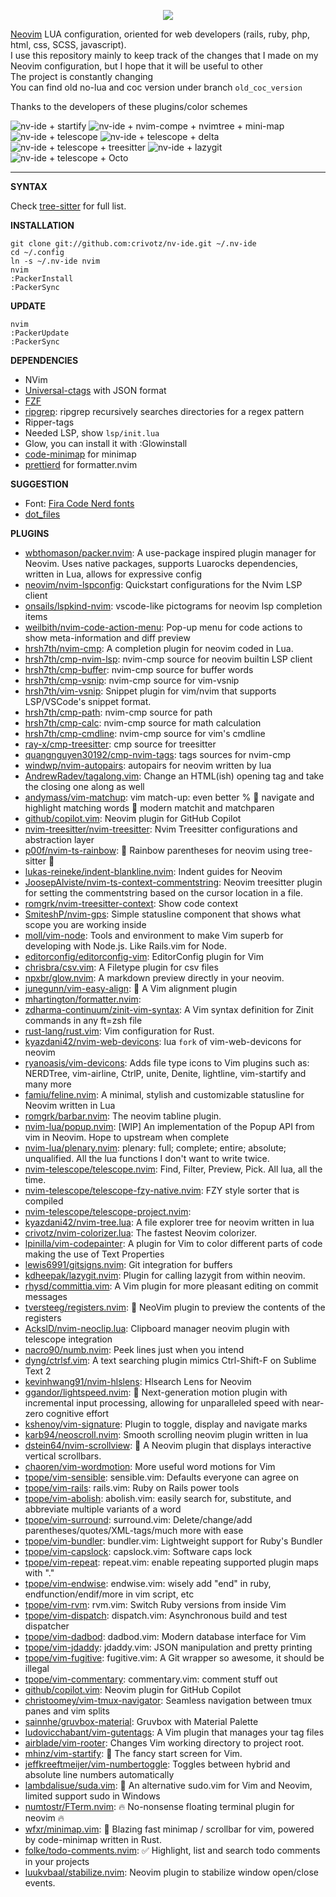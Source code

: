 <p align="center">
  <img src="https://raw.githubusercontent.com/crivotz/nv-ide/master/screenshots/NV-IDE.svg?raw=true"/>
</p>

[Neovim](https://neovim.io/) LUA configuration, oriented for web developers (rails, ruby, php, html, css, SCSS, javascript).  
I use this repository mainly to keep track of the changes that I made on my Neovim configuration, but I hope that it will be useful to other  
The project is constantly changing  
You can find old no-lua and coc version under branch `old_coc_version`

Thanks to the developers of these plugins/color schemes

![nv-ide + startify](https://raw.githubusercontent.com/crivotz/nv-ide/master/screenshots/nv-ide_screenshot_0.png)
![nv-ide + nvim-compe + nvimtree + mini-map ](https://raw.githubusercontent.com/crivotz/nv-ide/master/screenshots/nv-ide_screenshot_1.png)
![nv-ide + telescope ](https://raw.githubusercontent.com/crivotz/nv-ide/master/screenshots/nv-ide_screenshot_2.png)
![nv-ide + telescope + delta ](https://raw.githubusercontent.com/crivotz/nv-ide/master/screenshots/nv-ide_screenshot_3.png)
![nv-ide + telescope + treesitter ](https://raw.githubusercontent.com/crivotz/nv-ide/master/screenshots/nv-ide_screenshot_4.png)
![nv-ide + lazygit ](https://raw.githubusercontent.com/crivotz/nv-ide/master/screenshots/nv-ide_screenshot_5.png)
![nv-ide + telescope + Octo ](https://raw.githubusercontent.com/crivotz/nv-ide/master/screenshots/nv-ide_screenshot_6.png)

---

**SYNTAX**

Check [tree-sitter](https://github.com/tree-sitter/tree-sitter) for full list.  

**INSTALLATION**
```console
git clone git://github.com:crivotz/nv-ide.git ~/.nv-ide
cd ~/.config
ln -s ~/.nv-ide nvim
nvim
:PackerInstall
:PackerSync
```
**UPDATE**
```console
nvim
:PackerUpdate
:PackerSync
```
**DEPENDENCIES**

* NVim
* [Universal-ctags](https://github.com/universal-ctags/ctags) with JSON format
* [FZF](https://github.com/junegunn/fzf)
* [ripgrep](https://github.com/BurntSushi/ripgrep): ripgrep recursively searches directories for a regex pattern  
* Ripper-tags
* Needed LSP, show `lsp/init.lua`
* Glow, you can install it with :Glowinstall
* [code-minimap](https://github.com/wfxr/code-minimap) for minimap  
* [prettierd](https://github.com/fsouza/prettierd) for formatter.nvim  

**SUGGESTION**

* Font: [Fira Code Nerd fonts](https://github.com/ryanoasis/nerd-fonts)
* [dot_files](https://github.com/crivotz/dot_files)

**PLUGINS**  

* [wbthomason/packer.nvim](https://github.com/wbthomason/packer.nvim): A use-package inspired plugin manager for Neovim. Uses native packages, supports Luarocks dependencies, written in Lua, allows for expressive config  
* [neovim/nvim-lspconfig](https://github.com/neovim/nvim-lspconfig): Quickstart configurations for the Nvim LSP client  
* [onsails/lspkind-nvim](https://github.com/onsails/lspkind-nvim): vscode-like pictograms for neovim lsp completion items  
* [weilbith/nvim-code-action-menu](https://github.com/weilbith/nvim-code-action-menu): Pop-up menu for code actions to show meta-information and diff preview  
* [hrsh7th/nvim-cmp](https://github.com/hrsh7th/nvim-cmp): A completion plugin for neovim coded in Lua.  
* [hrsh7th/cmp-nvim-lsp](https://github.com/hrsh7th/cmp-nvim-lsp): nvim-cmp source for neovim builtin LSP client  
* [hrsh7th/cmp-buffer](https://github.com/hrsh7th/cmp-buffer): nvim-cmp source for buffer words  
* [hrsh7th/cmp-vsnip](https://github.com/hrsh7th/cmp-vsnip): nvim-cmp source for vim-vsnip  
* [hrsh7th/vim-vsnip](https://github.com/hrsh7th/vim-vsnip): Snippet plugin for vim/nvim that supports LSP/VSCode's snippet format.  
* [hrsh7th/cmp-path](https://github.com/hrsh7th/cmp-path): nvim-cmp source for path  
* [hrsh7th/cmp-calc](https://github.com/hrsh7th/cmp-calc): nvim-cmp source for math calculation  
* [hrsh7th/cmp-cmdline](https://github.com/hrsh7th/cmp-cmdline): nvim-cmp source for vim's cmdline  
* [ray-x/cmp-treesitter](https://github.com/ray-x/cmp-treesitter): cmp source for treesitter  
* [quangnguyen30192/cmp-nvim-tags](https://github.com/quangnguyen30192/cmp-nvim-tags): tags sources for nvim-cmp  
* [windwp/nvim-autopairs](https://github.com/windwp/nvim-autopairs): autopairs for neovim written by lua  
* [AndrewRadev/tagalong.vim](https://github.com/AndrewRadev/tagalong.vim): Change an HTML(ish) opening tag and take the closing one along as well  
* [andymass/vim-matchup](https://github.com/andymass/vim-matchup): vim match-up: even better % 👊 navigate and highlight matching words 👊 modern matchit and matchparen  
* [github/copilot.vim](https://github.com/github/copilot.vim): Neovim plugin for GitHub Copilot  
* [nvim-treesitter/nvim-treesitter](https://github.com/nvim-treesitter/nvim-treesitter): Nvim Treesitter configurations and abstraction layer  
* [p00f/nvim-ts-rainbow](https://github.com/p00f/nvim-ts-rainbow): 🌈 Rainbow parentheses for neovim using tree-sitter 🌈  
* [lukas-reineke/indent-blankline.nvim](https://github.com/lukas-reineke/indent-blankline.nvim): Indent guides for Neovim  
* [JoosepAlviste/nvim-ts-context-commentstring](https://github.com/JoosepAlviste/nvim-ts-context-commentstring): Neovim treesitter plugin for setting the commentstring based on the cursor location in a file.  
* [romgrk/nvim-treesitter-context](https://github.com/romgrk/nvim-treesitter-context): Show code context  
* [SmiteshP/nvim-gps](https://github.com/SmiteshP/nvim-gps): Simple statusline component that shows what scope you are working inside  
* [moll/vim-node](https://github.com/moll/vim-node): Tools and environment to make Vim superb for developing with Node.js. Like Rails.vim for Node.  
* [editorconfig/editorconfig-vim](https://github.com/editorconfig/editorconfig-vim): EditorConfig plugin for Vim  
* [chrisbra/csv.vim](https://github.com/chrisbra/csv.vim): A Filetype plugin for csv files  
* [npxbr/glow.nvim](https://github.com/npxbr/glow.nvim): A markdown preview directly in your neovim.  
* [junegunn/vim-easy-align](https://github.com/junegunn/vim-easy-align): 🌻 A Vim alignment plugin  
* [mhartington/formatter.nvim](https://github.com/mhartington/formatter.nvim):   
* [zdharma-continuum/zinit-vim-syntax](https://github.com/zdharma-continuum/zinit-vim-syntax): A Vim syntax definition for Zinit commands in any ft=zsh file  
* [rust-lang/rust.vim](https://github.com/rust-lang/rust.vim): Vim configuration for Rust.  
* [kyazdani42/nvim-web-devicons](https://github.com/kyazdani42/nvim-web-devicons): lua `fork` of vim-web-devicons for neovim  
* [ryanoasis/vim-devicons](https://github.com/ryanoasis/vim-devicons): Adds file type icons to Vim plugins such as: NERDTree, vim-airline, CtrlP, unite, Denite, lightline, vim-startify and many more  
* [famiu/feline.nvim](https://github.com/famiu/feline.nvim): A minimal, stylish and customizable statusline for Neovim written in Lua  
* [romgrk/barbar.nvim](https://github.com/romgrk/barbar.nvim): The neovim tabline plugin.  
* [nvim-lua/popup.nvim](https://github.com/nvim-lua/popup.nvim): [WIP] An implementation of the Popup API from vim in Neovim. Hope to upstream when complete  
* [nvim-lua/plenary.nvim](https://github.com/nvim-lua/plenary.nvim): plenary: full; complete; entire; absolute; unqualified. All the lua functions I don't want to write twice.  
* [nvim-telescope/telescope.nvim](https://github.com/nvim-telescope/telescope.nvim): Find, Filter, Preview, Pick. All lua, all the time.  
* [nvim-telescope/telescope-fzy-native.nvim](https://github.com/nvim-telescope/telescope-fzy-native.nvim): FZY style sorter that is compiled  
* [nvim-telescope/telescope-project.nvim](https://github.com/nvim-telescope/telescope-project.nvim):   
* [kyazdani42/nvim-tree.lua](https://github.com/kyazdani42/nvim-tree.lua): A file explorer tree for neovim written in lua  
* [crivotz/nvim-colorizer.lua](https://github.com/crivotz/nvim-colorizer.lua): The fastest Neovim colorizer.  
* [lpinilla/vim-codepainter](https://github.com/lpinilla/vim-codepainter): A plugin for Vim to color different parts of code making the use of Text Properties  
* [lewis6991/gitsigns.nvim](https://github.com/lewis6991/gitsigns.nvim): Git integration for buffers  
* [kdheepak/lazygit.nvim](https://github.com/kdheepak/lazygit.nvim): Plugin for calling lazygit from within neovim.  
* [rhysd/committia.vim](https://github.com/rhysd/committia.vim): A Vim plugin for more pleasant editing on commit messages  
* [tversteeg/registers.nvim](https://github.com/tversteeg/registers.nvim): 📑 NeoVim plugin to preview the contents of the registers  
* [AckslD/nvim-neoclip.lua](https://github.com/AckslD/nvim-neoclip.lua): Clipboard manager neovim plugin with telescope integration  
* [nacro90/numb.nvim](https://github.com/nacro90/numb.nvim): Peek lines just when you intend  
* [dyng/ctrlsf.vim](https://github.com/dyng/ctrlsf.vim): A text searching plugin mimics Ctrl-Shift-F on Sublime Text 2  
* [kevinhwang91/nvim-hlslens](https://github.com/kevinhwang91/nvim-hlslens): Hlsearch Lens for Neovim  
* [ggandor/lightspeed.nvim](https://github.com/ggandor/lightspeed.nvim): 🌌 Next-generation motion plugin with incremental input processing, allowing for unparalleled speed with near-zero cognitive effort  
* [kshenoy/vim-signature](https://github.com/kshenoy/vim-signature): Plugin to toggle, display and navigate marks  
* [karb94/neoscroll.nvim](https://github.com/karb94/neoscroll.nvim): Smooth scrolling neovim plugin written in lua  
* [dstein64/nvim-scrollview](https://github.com/dstein64/nvim-scrollview): 📍 A Neovim plugin that displays interactive vertical scrollbars.  
* [chaoren/vim-wordmotion](https://github.com/chaoren/vim-wordmotion): More useful word motions for Vim  
* [tpope/vim-sensible](https://github.com/tpope/vim-sensible): sensible.vim: Defaults everyone can agree on  
* [tpope/vim-rails](https://github.com/tpope/vim-rails): rails.vim: Ruby on Rails power tools  
* [tpope/vim-abolish](https://github.com/tpope/vim-abolish): abolish.vim: easily search for, substitute, and abbreviate multiple variants of a word  
* [tpope/vim-surround](https://github.com/tpope/vim-surround): surround.vim: Delete/change/add parentheses/quotes/XML-tags/much more with ease  
* [tpope/vim-bundler](https://github.com/tpope/vim-bundler): bundler.vim: Lightweight support for Ruby's Bundler  
* [tpope/vim-capslock](https://github.com/tpope/vim-capslock): capslock.vim: Software caps lock  
* [tpope/vim-repeat](https://github.com/tpope/vim-repeat): repeat.vim: enable repeating supported plugin maps with "."  
* [tpope/vim-endwise](https://github.com/tpope/vim-endwise): endwise.vim: wisely add "end" in ruby, endfunction/endif/more in vim script, etc  
* [tpope/vim-rvm](https://github.com/tpope/vim-rvm): rvm.vim: Switch Ruby versions from inside Vim  
* [tpope/vim-dispatch](https://github.com/tpope/vim-dispatch): dispatch.vim: Asynchronous build and test dispatcher  
* [tpope/vim-dadbod](https://github.com/tpope/vim-dadbod): dadbod.vim: Modern database interface for Vim  
* [tpope/vim-jdaddy](https://github.com/tpope/vim-jdaddy): jdaddy.vim: JSON manipulation and pretty printing  
* [tpope/vim-fugitive](https://github.com/tpope/vim-fugitive): fugitive.vim: A Git wrapper so awesome, it should be illegal  
* [tpope/vim-commentary](https://github.com/tpope/vim-commentary): commentary.vim: comment stuff out  
* [github/copilot.vim](https://github.com/github/copilot.vim): Neovim plugin for GitHub Copilot  
* [christoomey/vim-tmux-navigator](https://github.com/christoomey/vim-tmux-navigator): Seamless navigation between tmux panes and vim splits  
* [sainnhe/gruvbox-material](https://github.com/sainnhe/gruvbox-material): Gruvbox with Material Palette  
* [ludovicchabant/vim-gutentags](https://github.com/ludovicchabant/vim-gutentags): A Vim plugin that manages your tag files  
* [airblade/vim-rooter](https://github.com/airblade/vim-rooter): Changes Vim working directory to project root.  
* [mhinz/vim-startify](https://github.com/mhinz/vim-startify): 🔗 The fancy start screen for Vim.  
* [jeffkreeftmeijer/vim-numbertoggle](https://github.com/jeffkreeftmeijer/vim-numbertoggle): Toggles between hybrid and absolute line numbers automatically  
* [lambdalisue/suda.vim](https://github.com/lambdalisue/suda.vim): 🥪 An alternative sudo.vim for Vim and Neovim, limited support sudo in Windows  
* [numtostr/FTerm.nvim](https://github.com/numtostr/FTerm.nvim): 🔥 No-nonsense floating terminal plugin for neovim 🔥  
* [wfxr/minimap.vim](https://github.com/wfxr/minimap.vim): 📡 Blazing fast minimap / scrollbar for vim, powered by code-minimap written in Rust.  
* [folke/todo-comments.nvim](https://github.com/folke/todo-comments.nvim): ✅ Highlight, list and search todo comments in your projects  
* [luukvbaal/stabilize.nvim](https://github.com/luukvbaal/stabilize.nvim): Neovim plugin to stabilize window open/close events.  
